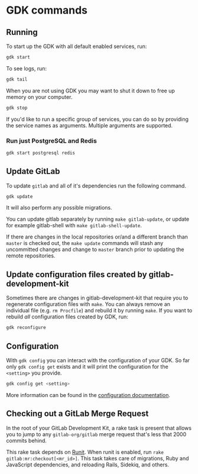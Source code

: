 # GDK commands

## Running

To start up the GDK with all default enabled services, run:

```sh
gdk start
```

To see logs, run:

```sh
gdk tail
```

When you are not using GDK you may want to shut it down to free up
memory on your computer.

```sh
gdk stop
```

If you'd like to run a specific group of services, you can do so by providing
the service names as arguments. Multiple arguments are supported.

### Run just PostgreSQL and Redis

```sh
gdk start postgresql redis
```

## Update GitLab

To update `gitlab` and all of it's dependencies run the following command.

```sh
gdk update
```

It will also perform any possible migrations.

You can update gitlab separately by running `make gitlab-update`, or
update for example gitlab-shell with `make gitlab-shell-update`.

If there are changes in the local repositories or/and a different
branch than `master` is checked out, the `make update` commands will
stash any uncommitted changes and change to `master` branch prior to
updating the remote repositories.

## Update configuration files created by gitlab-development-kit

Sometimes there are changes in gitlab-development-kit that require
you to regenerate configuration files with `make`. You can always
remove an individual file (e.g. `rm Procfile`) and rebuild it by
running `make`. If you want to rebuild _all_ configuration files
created by GDK, run:

```sh
gdk reconfigure
```

## Configuration

With `gdk config` you can interact with the configuration of your
GDK. So far only `gdk config get` exists and it will print the
configuration for the `<setting>` you provide.

```sh
gdk config get <setting>
```

More information can be found in the [configuration documentation](configuration.md).

## Checking out a GitLab Merge Request

In the root of your GitLab Development Kit, a rake task is present that allows
you to jump to any `gitlab-org/gitlab` merge request that's less that 2000 commits
behind.

This rake task depends on [Runit](../runit.md). When runit is enabled, run
`rake gitlab:mr:checkout[<mr_id>]`. This task takes care of migrations, Ruby
and JavaScript dependencies, and reloading Rails, Sidekiq, and others.
